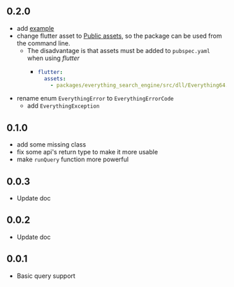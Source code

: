## 0.2.0
* add [example](example/lib/main.dart)
* change flutter asset to [Public assets](https://dart.dev/tools/pub/package-layout#public-assets), so the package can be used from the command line.
  * The disadvantage is that assets must be added to `pubspec.yaml` when using *flutter*
    * ```yaml
      flutter:
        assets:
          - packages/everything_search_engine/src/dll/Everything64.dll
      ```
* rename enum `EverythingError` to `EverythingErrorCode`
  * add `EverythingException`

## 0.1.0
* add some missing class
* fix some api's return type to make it more usable
* make `runQuery` function more powerful

## 0.0.3

* Update doc

## 0.0.2

* Update doc

## 0.0.1

* Basic query support
